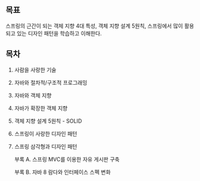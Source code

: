 ## 목표

스프링의 근간이 되는 객체 지향 4대 특성, 객체 지향 설계 5원칙, 스프링에서 많이 활용되고 있는 디자인 패턴을 학습하고 이해한다.

## 목차

1. 사람을 사랑한 기술
2. 자바와 절차적/구조적 프로그래밍
3. 자바와 객체 지향
4. 자바가 확장한 객체 지향
5. 객체 지향 설계 5원칙 - SOLID
6. 스프링이 사랑한 디자인 패턴
7. 스프링 삼각형과 디자인 패턴

   부록 A. 스프링 MVC를 이용한 자유 게시판 구축

   부록 B. 자바 8 람다와 인터페이스 스펙 변화
